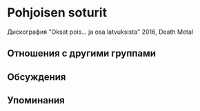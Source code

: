 # Pohjoisen soturit

Дискография
"Oksat pois... ja osa latvuksista" 2016, Death Metal

## Отношения с другими группами


## Обсуждения


## Упоминания

